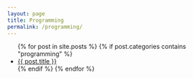 ```yaml
---
layout: page
title: Programming
permalink: /programming/
---
```


<ul>
{% for post in site.posts %}
    {% if post.categories contains "programming" %}
    <li><a href="{{ post.url }}">{{ post.title }}</a></li>
    {% endif %}
{% endfor %}
</ul>

